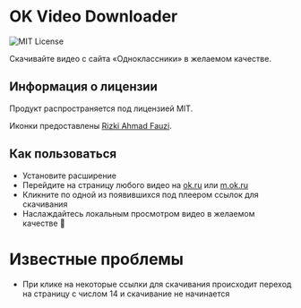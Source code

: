 # OK Video Downloader
![MIT License](https://img.shields.io/github/license/JustKappaMan/OK-Video-Downloader)

Скачивайте видео с сайта «Одноклассники» в желаемом качестве.
## Информация о лицензии
Продукт распространяется под лицензией MIT.

Иконки предоставлены [Rizki Ahmad Fauzi](https://www.flaticon.com/authors/rizki-ahmad-fauzi).
## Как пользоваться
* Установите расширение
* Перейдите на страницу любого видео на [ok.ru](https://ok.ru/) или [m.ok.ru](https://m.ok.ru/)
* Кликните по одной из появившихся под плеером ссылок для скачивания
* Наслаждайтесь локальным просмотром видео в желаемом качестве 🥳
# Известные проблемы
* При клике на некоторые ссылки для скачивания происходит переход на страницу с числом 14 и скачивание не начинается